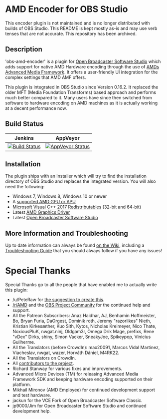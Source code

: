 # AMD Encoder for OBS Studio

This encoder plugin is not maintained and is no longer distributed with builds of OBS Studio. This README is kept mostly as-is and may use verb tenses that are not accurate. This repository has been archived.

## Description

'obs-amd-encoder' is a plugin for [Open Broadcaster Software Studio](https://obsproject.com/) which adds support for native AMD Hardware encoding through the use of [AMDs Advanced Media Framework](https://github.com/GPUOpen-LibrariesAndSDKs/AMF). It offers a user-friendly UI integration for the complex settings that AMD AMF offers.

This plugin is integrated in OBS Studio since Version 0.16.2. It replaced the older MFT (Media Foundation Transforms) based approach and performs much better compared to it. Many users have since then switched from software to hardware encoding on AMD machines as it is actually working at a decent performance now.

## Build Status
| Jenkins | AppVeyor |
|---------|----------|
| [![Build Status](https://ci.xaymar.com/job/Xaymar/job/obs-amd-encoder/job/master/badge/icon)](https://ci.xaymar.com/job/Xaymar/job/obs-amd-encoder/job/master/) | [![AppVeyor Status](https://ci.appveyor.com/api/projects/status/github/Xaymar/obs-amd-encoder?branch=master&svg=true)](https://ci.appveyor.com/project/Xaymar/obs-amd-encoder) |

## Installation
The plugin ships with an Installer which will try to find the installation directory of OBS Studio and replaces the integrated version. You will also need the following:

* Windows 7, Windows 8, Windows 10 or newer
* A [supported AMD GPU or APU](https://github.com/obsproject/obs-amd-encoder/wiki/Hardware-Support)
* [Microsoft Visual C++ 2017 Redistributables](https://support.microsoft.com/en-us/help/2977003/the-latest-supported-visual-c-downloads) (32-bit and 64-bit)
* Latest [AMD Graphics Driver](https://support.amd.com/en-us/download)
* Latest [Open Broadcaster Software Studio](https://obsproject.com/)

## More Information and Troubleshooting
Up to date information can always be found [on the Wiki](https://github.com/obsproject/obs-amd-encoder/wiki), including a [Troubleshooting Guide](https://github.com/obsproject/obs-amd-encoder/wiki/Guide%3A-Troubleshooting) that you should always follow if you have any issues!

# Special Thanks
Special Thanks go to all the people that have enabled me to actually write this plugin:

* /u/PeteRaw for [the suggestion to create this](https://www.reddit.com/r/Amd/comments/4s38ju/amd_should_officially_and_financially_support_the/d5669tb/).
* [/r/AMD](https://www.reddit.com/r/Amd/) and the [OBS Project Community](https://obsproject.com/forum/) for the continued help and support.
* All the Patreon Subscribers: Anaz Haidhar, AJ, Benhamin Hoffmeister, Bo, Bryan Furia, DaOrgest, Dominik roth, Jeremy "razorlikes" Nieth, Kristian Kirkesæther, Kuo Sith, Kytos, Nicholas Kreimeyer, Nico Thate, NoxiousPluK, nwgat.ninj, Oldgam3r, Omega Drik Mage, prefixs, Rene "vDex" Dirks, shiny, Simon Vacker, SneakyJoe, Spikeypop, Vinicius Guilherme.
* All the Translators (before CrowdIn): max20091, Marcos Vidal Martinez, Viacheslav, nwgat, wazer, Horváth Dániel, M4RK22.
* All the Translators on CrowdIn.
* All [contributors to the project](https://github.com/obsproject/obs-amd-encoder/graphs/contributors).
* Richard Stanway for various fixes and improvements.
* Advanced Micro Devices (TM) for releasing Advanced Media Framework SDK and keeping hardware encoding supported on their platform.
* Mikhail Mironov (AMD Employee) for continued development support and test hardware.
* jackun for the VCE Fork of Open Broadcaster Software Classic.
* jp9000/Jim for Open Broadcaster Software Studio and continued development help.
